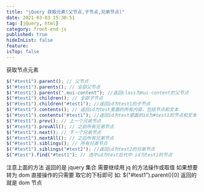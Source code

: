 ```yaml
---
title: "jQuery 获取元素(父节点,子节点,兄弟节点)"
date: 2021-03-03 15:30:51
tag: [jQuery, html]
category: front-end-js
published: true
hideInList: false
feature:
isTop: false
---
```


获取节点元素

```javascript
$("#test1").parent(); // 父节点
$("#test1").parents(); // 全部父节点
$("#test1").parents(".mui-content"); //返回class为mui-content的父节点
$("#test1").children(); // 全部子节点
$("#test1").children("#test1"); //返回id为test1的子节点
$("#test1").contents(); // 返回id为test里面的所有内容，包括节点和文本
$("#test1").contents("#test1"); //返回id为test里面的id为#test1的节点和文本
$("#test1").prev(); // 上一个兄弟节点
$("#test1").prevAll(); // 之前所有兄弟节点
$("#test1").next(); // 下一个兄弟节点
$("#test1").nextAll(); // 之后所有兄弟节点
$("#test1").siblings(); // 所有兄弟节点
$("#test1").siblings("#test2"); //返回id为test2的兄弟节点
$("#test").find("#test1"); // 选中id为test后代中 id为test1的节点
```

注意上面的方法 返回的是 jquery 集合 需要继续用 jq 的方法操作或取值
如果想要转为 dom 直接操作的只需要 取它的下标即可
如: $("#test1").parent()[0] 返回的就是 dom 节点
